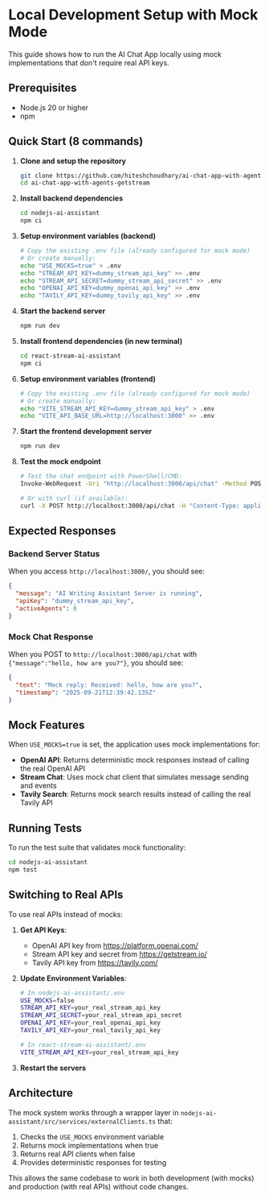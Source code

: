 # Local Development Setup with Mock Mode

This guide shows how to run the AI Chat App locally using mock implementations that don't require real API keys.

## Prerequisites

- Node.js 20 or higher
- npm

## Quick Start (8 commands)

1. **Clone and setup the repository**
   ```bash
   git clone https://github.com/hiteshchoudhary/ai-chat-app-with-agents-getstream.git
   cd ai-chat-app-with-agents-getstream
   ```

2. **Install backend dependencies**
   ```bash
   cd nodejs-ai-assistant
   npm ci
   ```

3. **Setup environment variables (backend)**
   ```bash
   # Copy the existing .env file (already configured for mock mode)
   # Or create manually:
   echo "USE_MOCKS=true" > .env
   echo "STREAM_API_KEY=dummy_stream_api_key" >> .env
   echo "STREAM_API_SECRET=dummy_stream_api_secret" >> .env
   echo "OPENAI_API_KEY=dummy_openai_api_key" >> .env
   echo "TAVILY_API_KEY=dummy_tavily_api_key" >> .env
   ```

4. **Start the backend server**
   ```bash
   npm run dev
   ```

5. **Install frontend dependencies (in new terminal)**
   ```bash
   cd react-stream-ai-assistant
   npm ci
   ```

6. **Setup environment variables (frontend)**
   ```bash
   # Copy the existing .env file (already configured for mock mode)
   # Or create manually:
   echo "VITE_STREAM_API_KEY=dummy_stream_api_key" > .env
   echo "VITE_API_BASE_URL=http://localhost:3000" >> .env
   ```

7. **Start the frontend development server**
   ```bash
   npm run dev
   ```

8. **Test the mock endpoint**
   ```bash
   # Test the chat endpoint with PowerShell/CMD:
   Invoke-WebRequest -Uri "http://localhost:3000/api/chat" -Method POST -ContentType "application/json" -Body '{"message":"hello, how are you?"}'
   
   # Or with curl (if available):
   curl -X POST http://localhost:3000/api/chat -H "Content-Type: application/json" -d '{"message":"hello, how are you?"}'
   ```

## Expected Responses

### Backend Server Status
When you access `http://localhost:3000/`, you should see:
```json
{
  "message": "AI Writing Assistant Server is running",
  "apiKey": "dummy_stream_api_key",
  "activeAgents": 0
}
```

### Mock Chat Response
When you POST to `http://localhost:3000/api/chat` with `{"message":"hello, how are you?"}`, you should see:
```json
{
  "text": "Mock reply: Received: hello, how are you?",
  "timestamp": "2025-09-21T12:39:42.135Z"
}
```

## Mock Features

When `USE_MOCKS=true` is set, the application uses mock implementations for:

- **OpenAI API**: Returns deterministic mock responses instead of calling the real OpenAI API
- **Stream Chat**: Uses mock chat client that simulates message sending and events
- **Tavily Search**: Returns mock search results instead of calling the real Tavily API

## Running Tests

To run the test suite that validates mock functionality:

```bash
cd nodejs-ai-assistant
npm test
```

## Switching to Real APIs

To use real APIs instead of mocks:

1. **Get API Keys**:
   - OpenAI API key from https://platform.openai.com/
   - Stream API key and secret from https://getstream.io/
   - Tavily API key from https://tavily.com/

2. **Update Environment Variables**:
   ```bash
   # In nodejs-ai-assistant/.env
   USE_MOCKS=false
   STREAM_API_KEY=your_real_stream_api_key
   STREAM_API_SECRET=your_real_stream_api_secret
   OPENAI_API_KEY=your_real_openai_api_key
   TAVILY_API_KEY=your_real_tavily_api_key
   
   # In react-stream-ai-assistant/.env
   VITE_STREAM_API_KEY=your_real_stream_api_key
   ```

3. **Restart the servers**

## Architecture

The mock system works through a wrapper layer in `nodejs-ai-assistant/src/services/externalClients.ts` that:

1. Checks the `USE_MOCKS` environment variable
2. Returns mock implementations when true
3. Returns real API clients when false
4. Provides deterministic responses for testing

This allows the same codebase to work in both development (with mocks) and production (with real APIs) without code changes.